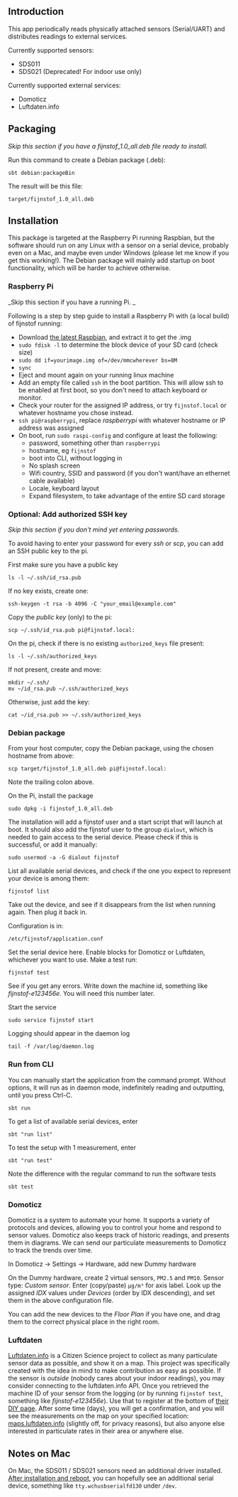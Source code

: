 ## Introduction

This app periodically reads physically attached sensors (Serial/UART) and distributes readings to external services.

Currently supported sensors: 

- SDS011
- SDS021 (Deprecated! For indoor use only)

Currently supported external services:

- Domoticz
- Luftdaten.info

## Packaging

_Skip this section if you have a _fijnstof_1.0_all.deb_ file ready to install._

Run this command to create a Debian package (.deb):

    sbt debian:packageBin
    
The result will be this file:   

    target/fijnstof_1.0_all.deb

## Installation

This package is targeted at the Raspberry Pi running Raspbian, but the software should run on any Linux with a sensor on a serial device, 
probably even on a Mac, and maybe even under Windows (please let me know if you get this working!). The Debian package will
mainly add startup on boot functionality, which will be harder to achieve otherwise.  

### Raspberry Pi

_Skip this section if you have a running Pi. _

Following is a step by step guide to install a Raspberry Pi with (a local build) of fijnstof running:

- Download [the latest Raspbian](https://www.raspberrypi.org/downloads/raspbian/), and extract it to get the .img
- `sudo fdisk -l` to determine the block device of your SD card (check size)
- `sudo dd if=yourimage.img of=/dev/mmcwherever bs=8M`
- `sync`
- Eject and mount again on your running linux machine
- Add an empty file called `ssh` in the boot partition. This will allow ssh to be enabled at first boot, so you don't need to attach keyboard or monitor.
- Check your router for the assigned IP address, or try `fijnstof.local` or whatever hostname you chose instead.
- `ssh pi@raspberrypi`, replace _raspberrypi_ with whatever hostname or IP address was assigned
- On boot, run `sudo raspi-config` and configure at least the following:
    - password, something other than `raspberrypi`
    - hostname, eg `fijnstof`
    - boot into CLI, without logging in
    - No splash screen
    - Wifi country, SSID and password (if you don't want/have an ethernet cable available)
    - Locale, keyboard layout
    - Expand filesystem, to take advantage of the entire SD card storage
    
### Optional: Add authorized SSH key

_Skip this section if you don't mind yet entering passwords._

To avoid having to enter your password for every _ssh_ or _scp_, you can add an SSH public key to the pi. 

First make sure you have a public key

    ls -l ~/.ssh/id_rsa.pub

If no key exists, create one:

    ssh-keygen -t rsa -b 4096 -C "your_email@example.com"

Copy the _public key_ (only) to the pi:

    scp ~/.ssh/id_rsa.pub pi@fijnstof.local:

On the pi, check if there is no existing `authorized_keys` file present:

    ls -l ~/.ssh/authorized_keys

If not present, create and move:

    mkdir ~/.ssh/
    mv ~/id_rsa.pub ~/.ssh/authorized_keys

Otherwise, just add the key:

    cat ~/id_rsa.pub >> ~/.ssh/authorized_keys

### Debian package
    
From your host computer, copy the Debian package, using the chosen hostname from above:

    scp target/fijnstof_1.0_all.deb pi@fijnstof.local:

Note the trailing colon above.

On the Pi, install the package 
   
    sudo dpkg -i fijnstof_1.0_all.deb
    
The installation will add a fijnstof user and a start script that will launch at boot. 
It should also add the fijnstof user to the group `dialout`, which is needed to gain access to the serial device. 
Please check if this is successful, or add it manually: 

    sudo usermod -a -G dialout fijnstof
    
List all available serial devices, and check if the one you expect to represent your device is among them:

    fijnstof list
    
Take out the device, and see if it disappears from the list when running again. Then plug it back in.
    
Configuration is in:

    /etc/fijnstof/application.conf
    
Set the serial device here. Enable blocks for Domoticz or Luftdaten, whichever you want to use. Make a test run:

    fijnstof test
    
See if you get any errors. Write down the machine id, something like _fijnstof-e123456e_. You will need this number later.

Start the service

    sudo service fijnstof start
    
Logging should appear in the daemon log

    tail -f /var/log/daemon.log
        
### Run from CLI

You can manually start the application from the command prompt. Without options, it will run as in daemon mode,
indefinitely reading and outputting, until you press Ctrl-C.

    sbt run
    
To get a list of available serial devices, enter

    sbt "run list"
    
To test the setup with 1 measurement, enter

    sbt "run test"
    
Note the difference with the regular command to run the software tests

    sbt test

### Domoticz

Domoticz is a system to automate your home. It supports a variety of protocols and devices, allowing you to control your home and respond to sensor values. 
Domoticz also keeps track of historic readings, and presents them in diagrams. We can send our particulate measurements to Domoticz to track the trends over time.

In Domoticz -> Settings -> Hardware, add new Dummy hardware

On the Dummy hardware, create 2 virtual sensors, `PM2.5` and `PM10`. 
Sensor type: _Custom sensor_. Enter (copy/paste) `µg/m³` for axis label. 
Look up the assigned _IDX_ values under _Devices_ (order by IDX descending), and set them in the above configuration file.

You can add the new devices to the _Floor Plan_ if you have one, and drag them to the correct physical place in the right room.

### Luftdaten

[Luftdaten.info](http://luftdaten.info) is a Citizen Science project to collect as many particulate sensor data as possible, and show it on a map. 
This project was specifically created with the idea in mind to make contribution as easy as possible. 
If the sensor is _outside_ (nobody cares about your indoor readings), you may consider connecting to the luftdaten.info API. 
Once you retrieved the machine ID of your sensor from the logging (or by running `fijnstof test`, something like _fijnstof-e123456e_). 
Use that to register at the bottom of [their DIY page](https://luftdaten.info/en/construction-manual/). 
After some time (days), you  will get a confirmation, and you will see the measurements on the map on your specified 
location: [maps.luftdaten.info](http://maps.luftdaten.info) (slightly off, for privacy reasons), 
but also anyone else interested in particulate rates in their area or anywhere else.


## Notes on Mac

On Mac, the SDS011 / SDS021 sensors need an additional driver installed. 
[After installation and reboot](https://kig.re/2014/12/31/how-to-use-arduino-nano-mini-pro-with-CH340G-on-mac-osx-yosemite.html), you can hopefully
see an additional serial device, something like `tty.wchusbserialfd130` under `/dev`.
